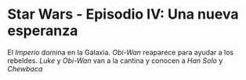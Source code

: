 # Star Wars - Episodio IV: Una nueva esperanza

El *Imperio* domina en la Galaxia.
*Obi-Wan* reaparece para ayudar a los rebeldes.
*Luke* y *Obi-Wan* van a la cantina y conocen a
*Han Solo* y *Chewbaca*
